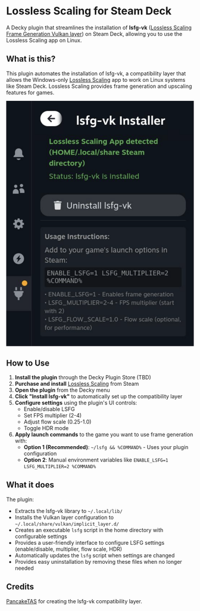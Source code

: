 # Lossless Scaling for Steam Deck
A Decky plugin that streamlines the installation of **lsfg-vk** ([Lossless Scaling Frame Generation Vulkan layer](https://github.com/PancakeTAS/lsfg-vk)) on Steam Deck, allowing you to use the Lossless Scaling app on Linux.

## What is this?

This plugin automates the installation of lsfg-vk, a compatibility layer that allows the Windows-only [Lossless Scaling](https://store.steampowered.com/app/993090/Lossless_Scaling/) app to work on Linux systems like Steam Deck. Lossless Scaling provides frame generation and upscaling features for games.

![Plugin Screenshot](assets/image.png)

## How to Use

1. **Install the plugin** through the Decky Plugin Store (TBD)
2. **Purchase and install** [Lossless Scaling](https://store.steampowered.com/app/993090/Lossless_Scaling/) from Steam
3. **Open the plugin** from the Decky menu
4. **Click "Install lsfg-vk"** to automatically set up the compatibility layer
5. **Configure settings** using the plugin's UI controls:
   - Enable/disable LSFG
   - Set FPS multiplier (2-4)
   - Adjust flow scale (0.25-1.0) 
   - Toggle HDR mode
6. **Apply launch commands** to the game you want to use frame generation with:
   - **Option 1 (Recommended)**: `~/lsfg && %COMMAND%` - Uses your plugin configuration
   - **Option 2**: Manual environment variables like `ENABLE_LSFG=1 LSFG_MULTIPLIER=2 %COMMAND%`

## What it does

The plugin:
- Extracts the lsfg-vk library to `~/.local/lib/`
- Installs the Vulkan layer configuration to `~/.local/share/vulkan/implicit_layer.d/`
- Creates an executable `lsfg` script in the home directory with configurable settings
- Provides a user-friendly interface to configure LSFG settings (enable/disable, multiplier, flow scale, HDR)
- Automatically updates the `lsfg` script when settings are changed
- Provides easy uninstallation by removing these files when no longer needed

## Credits

[PancakeTAS](https://github.com/PancakeTAS/lsfg-vk) for creating the lsfg-vk compatibility layer.